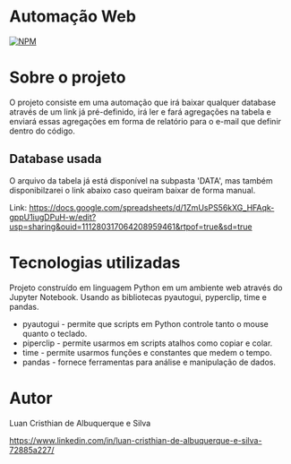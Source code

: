 # Automação Web  
[![NPM](https://img.shields.io/npm/l/react)](https://github.com/LuanAlbuq/automacao-web/blob/main/LICENSE) 

# Sobre o projeto

O projeto consiste em uma automação que irá baixar qualquer database através de um link já pré-definido, 
irá ler e fará agregações na tabela e enviará essas agregações em forma de relatório para o e-mail que definir dentro do código.        


## Database usada

O arquivo da tabela já está disponível na subpasta 'DATA', mas também disponibilzarei o link abaixo caso queiram baixar de forma manual.        

Link: https://docs.google.com/spreadsheets/d/1ZmUsPS56kXG_HFAqk-gppU1iugDPuH-w/edit?usp=sharing&ouid=111280317064208959461&rtpof=true&sd=true


# Tecnologias utilizadas

Projeto construído em linguagem Python em um ambiente web através do Jupyter Notebook. 
Usando as bibliotecas pyautogui, pyperclip, time e pandas.

- pyautogui - permite que scripts em Python controle tanto o mouse quanto o teclado.
- piperclip - permite usarmos em scripts atalhos como copiar e colar.
- time - permite usarmos funções e constantes que medem o tempo.            
- pandas - fornece ferramentas para análise e manipulação de dados.                           

# Autor

Luan Cristhian de Albuquerque e Silva     

https://www.linkedin.com/in/luan-cristhian-de-albuquerque-e-silva-72885a227/
